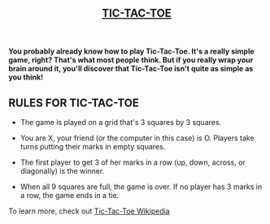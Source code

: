 <p align="center">
  <a href="https://ishubham010.github.io/Tic-Tac-Toe/">
    <h2 align="center">TIC-TAC-TOE</h2>
  </a>
</p> 

<br />

#### You probably already know how to play Tic-Tac-Toe. It's a really simple game, right? That's what most people think. But if you really wrap your brain around it, you'll discover that Tic-Tac-Toe isn't quite as simple as you think!


## RULES FOR TIC-TAC-TOE

* The game is played on a grid that's 3 squares by 3 squares.

* You are X, your friend (or the computer in this case) is O. Players take turns putting their marks in empty squares.

* The first player to get 3 of her marks in a row (up, down, across, or diagonally) is the winner.

* When all 9 squares are full, the game is over. If no player has 3 marks in a row, the game ends in a tie.


To learn more, check out [Tic-Tac-Toe Wikipedia](https://en.wikipedia.org/wiki/Tic-tac-toe) 